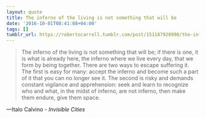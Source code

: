 ```yaml
---
layout: quote
title: The inferno of the living is not something that will be
date: '2016-10-01T08:41:08+04:00'
tags: []
tumblr_url: https://robertocarroll.tumblr.com/post/151187928990/the-inferno-of-the-living-is-not-something-that
---
```

<blockquote>The inferno of the living is not something that will be; if there is one, it is what is already here, the inferno where we live every day, that we form by being together. There are two ways to escape suffering it. The first is easy for many: accept the inferno and become such a part of it that you can no longer see it. The second is risky and demands constant vigilance and apprehension: seek and learn to recognize who and what, in the midst of inferno, are not inferno, then make them endure, give them space.</blockquote>&#8212;Italo Calvino - <em>Invisible Cities</em>
